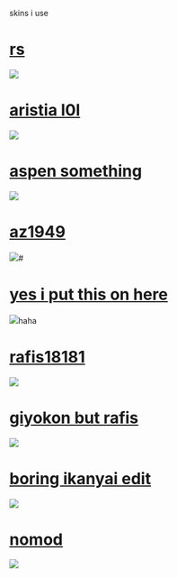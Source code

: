 skins i use

# [rs](https://eyx.s-ul.eu/6Wij8lsN)
![](https://i.imgur.com/ERGSejp.jpeg)

# [aristia l0l](https://eyx.s-ul.eu/mjBd9HCq)
![](https://i.imgur.com/tj54ph8.jpeg)
 
# [aspen something](https://eyx.s-ul.eu/pC1f09Yq)
![](https://i.imgur.com/602QQEE.jpeg)

# [az1949](https://eyx.s-ul.eu/sd74QJEd)
![](https://i.imgur.com/ufMXY1K.jpeg)# 

# [yes i put this on here](https://eyx.s-ul.eu/nsoWRzao)
![](https://i.imgur.com/bdKyzUg.jpeg)haha

# [rafis18181](https://eyx.s-ul.eu/tL7Abr59)
![](https://i.imgur.com/vEckfZY.jpeg)

# [giyokon but rafis](https://eyx.s-ul.eu/S7OR0ukO)
![](https://i.imgur.com/uLgWIYu.jpeg)

# [boring ikanyai edit](https://eyx.s-ul.eu/SPMZTWqD)
![](https://i.imgur.com/gSfsvAJ.jpeg)

# [nomod](https://eyx.s-ul.eu/U1NmFcfW)
![](https://i.imgur.com/TclQAxX.jpeg)
